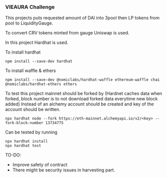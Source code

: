 ### VIEAURA Challenge

This projects puts requested amount of DAI into 3pool then LP tokens from pool to LiquidityGauge. 

To convert CRV tokens minted from gauge Uniswap is used.

In this project Hardhat is used.

To install hardhat

```shell
npm install --save-dev hardhat
```
To install waffle & ethers

```shell
npm install --save-dev @nomiclabs/hardhat-waffle ethereum-waffle chai @nomiclabs/hardhat-ethers ethers
```

To test this project mainnet should be forked by (Hardnet caches data when forked, block number is to not download forked data everytime new block added)
Instead of <key> an alchemy account should be created and key of the account should be written.

```shell
npx hardhat node --fork https://eth-mainnet.alchemyapi.io/v2/<key> --fork-block-number 13734775
```

Can be tested by running

```shell
npx hardhat install
npx hardhat test
```


TO-DO:

* Improve safety of contract
* There might be security issues in harvesting part.
